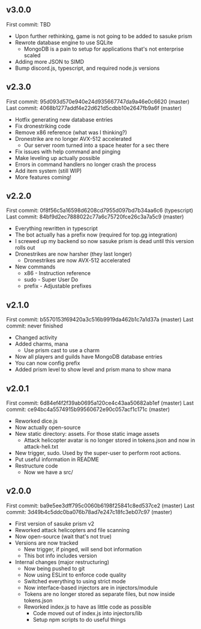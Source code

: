 ## v3.0.0

First commit: TBD

- Upon further rethinking, game is not going to be added to sasuke prism
- Rewrote database engine to use SQLite
  - MongoDB is a pain to setup for applications that's not enterprise scaled
- Adding more JSON to SIMD
- Bump discord.js, typescript, and required node.js versions

## v2.3.0

First commit: 95d093d570e940e24d935667747da9a46e0c6620 (master)
Last commit: 4068b1277addf4e22d621d5cdbb10e2647fb9a6f (master)

- Hotfix generating new database entries
- Fix dronestriking code
- Remove x86 reference (what was I thinking?)
- Dronestrike are no longer AVX-512 accelerated
  - Our server room turned into a space heater for a sec there
- Fix issues with help command and pinging
- Make leveling up actually possible
- Errors in command handlers no longer crash the process
- Add item system (still WIP)
- More features coming!

## v2.2.0

First commit: 0f8f56c5a16598d6208cd7955d097bd7b34aa6c6 (typescript)
Last commit: 84bf9d2ec7888022c77a6c75720fce26c3a7a5c9 (master)

- Everything rewritten in typescript
- The bot actually has a prefix now (required for top.gg integration)
- I screwed up my backend so now sasuke prism is dead until this version rolls out
- Dronestrikes are now harsher (they last longer)
  - Dronestrikes are now AVX-512 accelerated
- New commands
  - x86 - Instruction reference
  - sudo - Super User Do
  - prefix - Adjustable prefixes

## v2.1.0

First commit: b5570153f69420a3c516b9919da462b1c7a1d37a (master)
Last commit: never finished

- Changed activity
- Added charms, mana
  - Use prism cast to use a charm
- Now all players and guilds have MongoDB database entries
- You can now config prefix
- Added prism level to show level and prism mana to show mana

## v2.0.1

First commit: 6d84ef4f2f39ab0695a120ce4c43aa50682ab1ef (master)
Last commit: ce94bc4a5574915b99560672e90c057acf1c171c (master)

- Reworked dice.js
- Now actually open-source
- New static directory: assets. For those static image assets
  - Attack helicopter avatar is no longer stored in tokens.json and now in attack-heli.txt
- New trigger, sudo. Used by the super-user to perform root actions.
- Put useful information in README
- Restructure code
  - Now we have a src/

## v2.0.0
First commit: ba9e5ee3dff795c0060b6198f25841c8ed537ce2 (master)
Last commit: 3d49b4c5ddc0ba076b78ad7e247c18fc3eb07c97 (master)

- First version of sasuke prism v2
- Reworked attack helicopters and file scanning
- Now open-source (wait that's not true)
- Versions are now tracked
  - New trigger, if pinged, will send bot information
  - This bot info includes version
- Internal changes (major restructuring)
  - Now being pushed to git
  - Now using ESLint to enforce code quality
  - Switched everything to using strict mode
  - Now interface-based injectors are in injectors/module
  - Tokens are no longer stored as separate files, but now inside tokens.json
  - Reworked index.js to have as little code as possible
    - Code moved out of index.js into injectors/lib
    - Setup npm scripts to do useful things